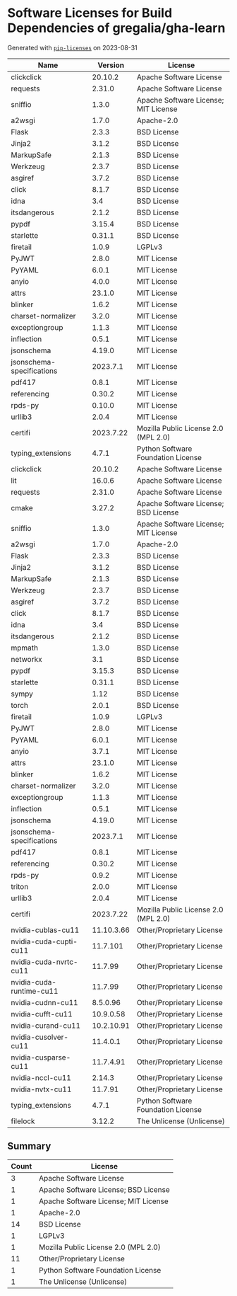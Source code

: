 # Software Licenses for Build Dependencies of gregalia/gha-learn

Generated with [`pip-licenses`](https://pypi.org/project/pip-licenses/) on 2023-08-31

| Name                      | Version    | License                              |
| ------------------------- | ---------- | ------------------------------------ |
| clickclick                | 20.10.2    | Apache Software License              |
| requests                  | 2.31.0     | Apache Software License              |
| sniffio                   | 1.3.0      | Apache Software License; MIT License |
| a2wsgi                    | 1.7.0      | Apache-2.0                           |
| Flask                     | 2.3.3      | BSD License                          |
| Jinja2                    | 3.1.2      | BSD License                          |
| MarkupSafe                | 2.1.3      | BSD License                          |
| Werkzeug                  | 2.3.7      | BSD License                          |
| asgiref                   | 3.7.2      | BSD License                          |
| click                     | 8.1.7      | BSD License                          |
| idna                      | 3.4        | BSD License                          |
| itsdangerous              | 2.1.2      | BSD License                          |
| pypdf                     | 3.15.4     | BSD License                          |
| starlette                 | 0.31.1     | BSD License                          |
| firetail                  | 1.0.9      | LGPLv3                               |
| PyJWT                     | 2.8.0      | MIT License                          |
| PyYAML                    | 6.0.1      | MIT License                          |
| anyio                     | 4.0.0      | MIT License                          |
| attrs                     | 23.1.0     | MIT License                          |
| blinker                   | 1.6.2      | MIT License                          |
| charset-normalizer        | 3.2.0      | MIT License                          |
| exceptiongroup            | 1.1.3      | MIT License                          |
| inflection                | 0.5.1      | MIT License                          |
| jsonschema                | 4.19.0     | MIT License                          |
| jsonschema-specifications | 2023.7.1   | MIT License                          |
| pdf417                    | 0.8.1      | MIT License                          |
| referencing               | 0.30.2     | MIT License                          |
| rpds-py                   | 0.10.0     | MIT License                          |
| urllib3                   | 2.0.4      | MIT License                          |
| certifi                   | 2023.7.22  | Mozilla Public License 2.0 (MPL 2.0) |
| typing_extensions         | 4.7.1      | Python Software Foundation License   |
| clickclick                | 20.10.2    | Apache Software License              |
| lit                       | 16.0.6     | Apache Software License              |
| requests                  | 2.31.0     | Apache Software License              |
| cmake                     | 3.27.2     | Apache Software License; BSD License |
| sniffio                   | 1.3.0      | Apache Software License; MIT License |
| a2wsgi                    | 1.7.0      | Apache-2.0                           |
| Flask                     | 2.3.3      | BSD License                          |
| Jinja2                    | 3.1.2      | BSD License                          |
| MarkupSafe                | 2.1.3      | BSD License                          |
| Werkzeug                  | 2.3.7      | BSD License                          |
| asgiref                   | 3.7.2      | BSD License                          |
| click                     | 8.1.7      | BSD License                          |
| idna                      | 3.4        | BSD License                          |
| itsdangerous              | 2.1.2      | BSD License                          |
| mpmath                    | 1.3.0      | BSD License                          |
| networkx                  | 3.1        | BSD License                          |
| pypdf                     | 3.15.3     | BSD License                          |
| starlette                 | 0.31.1     | BSD License                          |
| sympy                     | 1.12       | BSD License                          |
| torch                     | 2.0.1      | BSD License                          |
| firetail                  | 1.0.9      | LGPLv3                               |
| PyJWT                     | 2.8.0      | MIT License                          |
| PyYAML                    | 6.0.1      | MIT License                          |
| anyio                     | 3.7.1      | MIT License                          |
| attrs                     | 23.1.0     | MIT License                          |
| blinker                   | 1.6.2      | MIT License                          |
| charset-normalizer        | 3.2.0      | MIT License                          |
| exceptiongroup            | 1.1.3      | MIT License                          |
| inflection                | 0.5.1      | MIT License                          |
| jsonschema                | 4.19.0     | MIT License                          |
| jsonschema-specifications | 2023.7.1   | MIT License                          |
| pdf417                    | 0.8.1      | MIT License                          |
| referencing               | 0.30.2     | MIT License                          |
| rpds-py                   | 0.9.2      | MIT License                          |
| triton                    | 2.0.0      | MIT License                          |
| urllib3                   | 2.0.4      | MIT License                          |
| certifi                   | 2023.7.22  | Mozilla Public License 2.0 (MPL 2.0) |
| nvidia-cublas-cu11        | 11.10.3.66 | Other/Proprietary License            |
| nvidia-cuda-cupti-cu11    | 11.7.101   | Other/Proprietary License            |
| nvidia-cuda-nvrtc-cu11    | 11.7.99    | Other/Proprietary License            |
| nvidia-cuda-runtime-cu11  | 11.7.99    | Other/Proprietary License            |
| nvidia-cudnn-cu11         | 8.5.0.96   | Other/Proprietary License            |
| nvidia-cufft-cu11         | 10.9.0.58  | Other/Proprietary License            |
| nvidia-curand-cu11        | 10.2.10.91 | Other/Proprietary License            |
| nvidia-cusolver-cu11      | 11.4.0.1   | Other/Proprietary License            |
| nvidia-cusparse-cu11      | 11.7.4.91  | Other/Proprietary License            |
| nvidia-nccl-cu11          | 2.14.3     | Other/Proprietary License            |
| nvidia-nvtx-cu11          | 11.7.91    | Other/Proprietary License            |
| typing_extensions         | 4.7.1      | Python Software Foundation License   |
| filelock                  | 3.12.2     | The Unlicense (Unlicense)            |

## Summary

| Count | License                              |
| ----- | ------------------------------------ |
| 3     | Apache Software License              |
| 1     | Apache Software License; BSD License |
| 1     | Apache Software License; MIT License |
| 1     | Apache-2.0                           |
| 14    | BSD License                          |
| 1     | LGPLv3                               |
| 1     | Mozilla Public License 2.0 (MPL 2.0) |
| 11    | Other/Proprietary License            |
| 1     | Python Software Foundation License   |
| 1     | The Unlicense (Unlicense)            |
